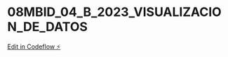 # 08MBID_04_B_2023_VISUALIZACION_DE_DATOS

[Edit in Codeflow ⚡️](https://stackblitz.com/~/github.com/KRYXTYAM/08MBID_04_B_2023_VISUALIZACION_DE_DATOS)